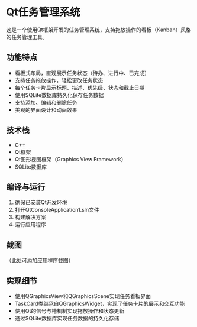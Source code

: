 # Qt任务管理系统

这是一个使用Qt框架开发的任务管理系统，支持拖放操作的看板（Kanban）风格的任务管理工具。

## 功能特点

- 看板式布局，直观展示任务状态（待办、进行中、已完成）
- 支持任务拖放操作，轻松更改任务状态
- 每个任务卡片显示标题、描述、优先级、状态和截止日期
- 使用SQLite数据库持久化保存任务数据
- 支持添加、编辑和删除任务
- 美观的界面设计和动画效果

## 技术栈

- C++
- Qt框架
- Qt图形视图框架（Graphics View Framework）
- SQLite数据库

## 编译与运行

1. 确保已安装Qt开发环境
2. 打开QtConsoleApplication1.sln文件
3. 构建解决方案
4. 运行应用程序

## 截图

（此处可添加应用程序截图）

## 实现细节

- 使用QGraphicsView和QGraphicsScene实现任务看板界面
- TaskCard类继承自QGraphicsWidget，实现了任务卡片的展示和交互功能
- 使用Qt的信号与槽机制实现拖放操作和状态更新
- 通过SQLite数据库实现任务数据的持久化存储 